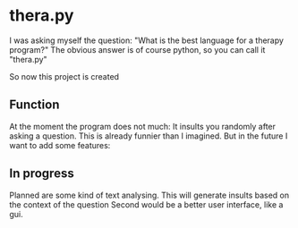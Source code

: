 # thera.py

I was asking myself the question: "What is the best language for a therapy program?"
The obvious answer is of course python, so you can call it "thera.py"

So now this project is created

## Function

At the moment the program does not much:
It insults you randomly after asking a question.
This is already funnier than I imagined.
But in the future I want to add some features:

## In progress

Planned are some kind of text analysing.
This will generate insults based on the context of the question
Second would be a better user interface, like a gui.
